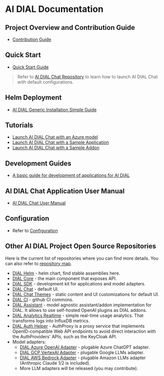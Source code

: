 # AI DIAL Documentation

## Project Overview and Contribution Guide

* [Contribution Guide](/CONTRIBUTING.md)

## Quick Start

* [Quick Start Guide](./docs/quick-start.md)

> Refer to [AI DIAL Chat Repository](https://github.com/epam/ai-dial-chat#overview) to learn how to launch AI DIAL Chat with default configurations.

## Helm Deployment

* [AI DIAL Generic Installation Simple Guide](https://github.com/epam/ai-dial-helm/tree/main/charts/dial/examples/generic/simple)
  
## Tutorials

* [Launch AI DIAL Chat with an Azure model](./docs/tutorials/quick-start-model.md)
* [Launch AI DIAL Chat with a Sample Application](./docs/tutorials/quick-start-with-application.md)
* [Launch AI DIAL Chat with a Sample Addon](./docs/tutorials/quick-start-with-addon.md)

## Development Guides

* [A basic guide for development of applications for AI DIAL](./tutorials/quick-start-with-application.md)

## AI DIAL Chat Application User Manual

* [AI DIAL Chat User Manual](./docs/user-guide.md)

## Configuration

* Refer to [Configuration](./docs/Deployment/configuration.md)
  
## Other AI DIAL Project Open Source Repositories 

Here is the current list of repositories where you can find more details. You can also refer to [repository map](https://epam-rail.com/open-source).

- [DIAL Helm](https://github.com/epam/ai-dial-helm) - helm chart, find stable assemblies here.
- [DIAL Core](https://github.com/epam/ai-dial-core) - the main component that exposes API.
- [DIAL SDK](https://github.com/epam/ai-dial-sdk) - development kit for applications and model adapters.
- [DIAL Chat](https://github.com/epam/ai-dial-chat) - default UI.
- [DIAL Chat Themes](https://github.com/epam/ai-dial-chat-themes) - static content and UI customizations for default UI.
- [DIAL CI](https://github.com/epam/ai-dial-ci) - github CI commons.
- [DIAL Assistant](https://github.com/epam/ai-dial-assistant) - model agnostic assistant/addon implementation for DIAL. It allows to use self-hosted OpenAI plugins as DIAL addons.
- [DIAL Analytics Realtime](https://github.com/epam/ai-dial-analytics-realtime) - simple real-time usage analytics. That transforms logs into InfluxDB metrics.
- [DIAL Auth Helper](https://github.com/epam/ai-dial-auth-helper) - AuthProxy is a proxy service that implements OpenID-compatible Web API endpoints to avoid direct interaction with the AuthProviders' APIs, such as the KeyCloak API.
- Model adapters:
    - [DIAL Azure OpenAI Adapter](https://github.com/epam/ai-dial-adapter-openai) - plugable Azure ChatGPT adapter.
    - [DIAL GCP VertexAI Adapter](https://github.com/epam/ai-dial-adapter-vertexai) - plugable Google LLMs adapter.
    - [DIAL AWS Bedrock Adapter](https://github.com/epam/ai-dial-adapter-bedrock) - plugable Amazon LLMs adapter (Anthropic Claude 1/2 is included).
    - More LLM adapters will be released (you may contribute).
